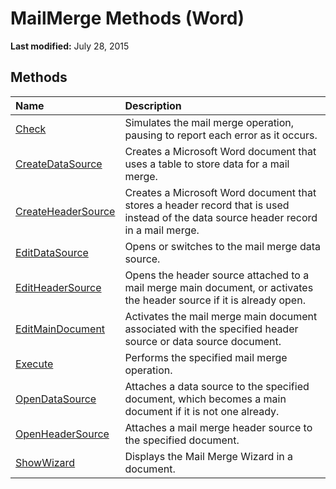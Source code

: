 
# MailMerge Methods (Word)

 **Last modified:** July 28, 2015


## Methods



|**Name**|**Description**|
|:-----|:-----|
| [Check](a6f166e9-9c8c-80ec-9725-55efde2f4a3b.md)|Simulates the mail merge operation, pausing to report each error as it occurs.|
| [CreateDataSource](720beea6-3496-c760-3465-117ee4beffb1.md)|Creates a Microsoft Word document that uses a table to store data for a mail merge.|
| [CreateHeaderSource](607c668d-5f81-ecbe-d4c8-fbf509444683.md)|Creates a Microsoft Word document that stores a header record that is used instead of the data source header record in a mail merge.|
| [EditDataSource](2d1c681e-b8de-4692-288c-7a5b9f501288.md)|Opens or switches to the mail merge data source.|
| [EditHeaderSource](d1be3c68-b7f8-7591-2a1a-b5898f731fc6.md)|Opens the header source attached to a mail merge main document, or activates the header source if it is already open.|
| [EditMainDocument](06ef9288-9434-7e75-ca6c-75c21fffd6b4.md)|Activates the mail merge main document associated with the specified header source or data source document.|
| [Execute](ffce766a-2e2d-9633-e1d8-129a3976cadd.md)|Performs the specified mail merge operation.|
| [OpenDataSource](fea43151-bb56-34ad-090c-24d9e47aeaac.md)|Attaches a data source to the specified document, which becomes a main document if it is not one already.|
| [OpenHeaderSource](0cf1102f-716b-4302-6d64-85fba29822ec.md)|Attaches a mail merge header source to the specified document.|
| [ShowWizard](002e6582-4600-c897-f475-546375416cf4.md)|Displays the Mail Merge Wizard in a document.|
